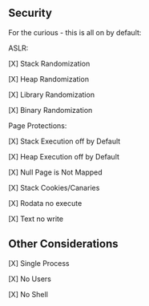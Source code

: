## Security

For the curious - this is all on by default:

ASLR:

[X] Stack Randomization

[X] Heap Randomization

[X] Library Randomization

[X] Binary Randomization

Page Protections:

[X] Stack Execution off by Default

[X] Heap Execution off by Default

[X] Null Page is Not Mapped

[X] Stack Cookies/Canaries

[X] Rodata no execute

[X] Text no write

## Other Considerations

[X] Single Process

[X] No Users

[X] No Shell
